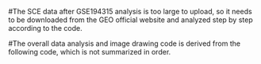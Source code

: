 #The SCE data after GSE194315 analysis is too large to upload, so it needs to be downloaded from the GEO official website and analyzed step by step according to the code.

#The overall data analysis and image drawing code is derived from the following code, which is not summarized in order.
